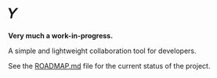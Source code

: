 # 𝛶

**Very much a work-in-progress.**

A simple and lightweight collaboration tool for developers.

See the [ROADMAP.md](ROADMAP.md) file for the current status of the
project.